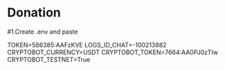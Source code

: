 # Donation
#1.Create .env and paste

TOKEN=586385:AAFzKVE
LOGS_ID_CHAT=-100213882
CRYPTOBOT_CURRENCY=USDT
CRYPTOBOT_TOKEN=7664:AA0PJ0zTIw
CRYPTOBOT_TESTNET=True
